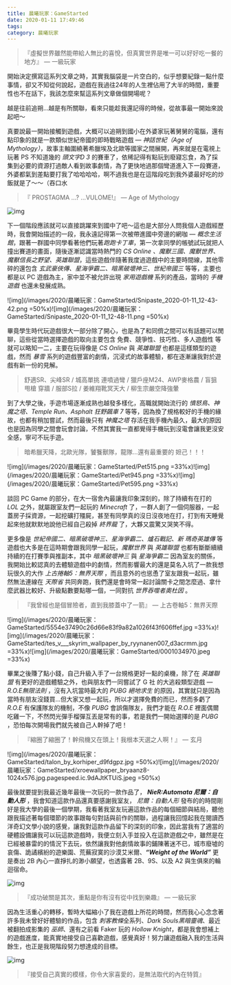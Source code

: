 ```yaml
---
title: 晨曦玩家：GameStarted
date: 2020-01-11 17:49:46
tags:
category: 晨曦玩家
---
```


[<i class="fa fa-medium"></i>](https://medium.com/@wsw0615/%E6%99%A8%E6%9B%A6%E7%8E%A9%E5%AE%B6-game-started-21e88fa2ce4b)

> 『虛擬世界雖然能帶給人無比的喜悅，但真實世界是唯一可以好好吃一餐的地方』
 — 一級玩家

開始決定撰寫這系列文章之時，其實我腦袋是一片空白的，似乎想要紀錄一點什麼事情，卻又不知從何說起，遊戲在我過往24年的人生裡佔用了大半的時間，重要性也不在話下，我該怎麼來幫這系列文章做個開場呢？

越是往前追朔…越是有所關聯，看來只能趁我還記得的時候，從故事最一開始來說起吧～

真要說最一開始接觸到遊戲，大概可以追朔到國小在外婆家玩著舅舅的電腦，還有點印象的就是一款類似世紀帝國的即時戰略遊戲 — *神話世紀（Age of Mythology）*，故事主軸圍繞著希臘埃及北歐等國家之間展開，再來就是在電視上玩著 PS 不知道幾的 *頭文字D 3* 的賽車了，依稀記得有點玩到廢寢忘食，為了採集到必要的資源打過敵人看到故事劇情，為了更快地過那個彎道進入下一段賽道，外婆都氣到差點要打我了哈哈哈哈，啊不過我也是在這階段吃到我外婆最好吃的炒飯就是了～～（吞口水

> 『 PROSTAGMA …? …VULOME!』
 — Age of Mythology

![img](/images/2020/晨曦玩家：GameStarted/ss03.png)

下一個階段應該就可以直接跳躍來到國中了吧～這也是大部分人問我個人遊戲經歷時，我會開始描述的一段，我永遠記得第一次被帶進國中旁邊的網咖 — *概念生活館*，跟著一群國中同學看著他們玩著*跑跑卡丁車*，第一次拿同學的帳號試玩就把人撞出賽道的畫面，隨後逐漸認識當時熱門的 *CS Online 、魔獸三國、魔獸世界、魔獸信長之野望、英雄聯盟*，這些遊戲伴隨著我度過遊戲中的主要時間線，其他零碎的還包含 *玄武豪俠傳、星海爭霸二、暗黑破壞神三、世紀帝國三* 等等，主要也都是以 PC 遊戲為主，家中並不被允許出現 *家用遊戲機* 系列的產品，當時的 *手機遊戲* 也還未發展成熟。

![img](/images/2020/晨曦玩家：GameStarted/Snipaste_2020-01-11_12-43-42.png =50%x)![img](/images/2020/晨曦玩家：GameStarted/Snipaste_2020-01-11_12-48-11.png =50%x)

畢竟學生時代玩遊戲很大一部分除了開心，也是為了和同儕之間可以有話題可以閒聊，這些從當時選擇遊戲的取向主要包含 免費、競爭性、技巧性、多人遊戲性 等就可以略知一二，主要在玩得像是 *CS Online* 與 *英雄聯盟* 也都是這樣類型的遊戲，然而 *暴雪* 系列的遊戲豐富的劇情，沉浸式的故事體驗，都在逐漸讓我對於遊戲有新一份的見解。

> 舒適SR、尖峰SR / 城高單挑 連噴過彎 / 獵戶座M24、AWP麥格農 / 盲狙 甩槍 穿牆 / 服部S拉 / 姜維翔靴冥天大 / 柳生宗嚴空降強暈

到了大學之後，手遊市場逐漸成熟也越發多樣化，高職就開始流行的 *憤怒鳥、神魔之塔、Temple Run、Asphalt 狂野飆車 7* 等等，因為換了規格較好的手機的緣故，也都有稍加嘗試，然而最後只有 *神魔之塔* 存活在我手機內最久，最大的原因也是因為同學之間會玩會討論，不然其實我一直都覺得手機玩到沒電會讓我更沒安全感，寧可不玩手遊。

> 暗希臘天降，北歐光隊，饕餮獸隊，龍隊…還有最重要的 妲己！！！

![img](/images/2020/晨曦玩家：GameStarted/Pet515.png =33%x)![img](/images/2020/晨曦玩家：GameStarted/Pet945.png =33%x)![img](/images/2020/晨曦玩家：GameStarted/Pet595.png =33%x)

談回 PC Game 的部分，在大一宿舍內最讓我印象深刻的，除了持續有在打的 *LOL* 之外，就屬跟室友們一起玩的 *Minecraft* 了，一群人創了一個伺服器，一起蓋房子採資源，一起挖礦打殭屍，甚至有同學真的沒日沒夜地在打，打到有天睡覺起來他就默默地說他已經自己殺掉 *終界龍* 了，大夥又震驚又哭笑不得。

更多像是 *世紀帝國二、暗黑破壞神三、星海爭霸二、爐石戰記、新 瑪奇英雄傳* 等遊戲也大多是在這時期會跟我同學一起玩，*魔獸世界* 與 *英雄聯盟* 也都有斷斷續續持續的在打賽季與推副本，其中 *暗黑破壞神三* 與 *星海爭霸二* 因為室友的關係，我開始比較認真的去體驗遊戲中的劇情，然而影響最大的還是莫名入坑了一款我想玩很久的大作 *上古捲軸5：無界天際* ，而且意外的也慫恿了室友跟我一起玩，雖然無法連線在 *天際省* 共同奔跑，我們還是會時常一起討論關卡之間怎麼過、拿什麼武器比較好、升級點數要點哪一個，一同對抗 *世界吞噬者奧杜因* 。

> 『我曾經也是個冒險者，直到我膝蓋中了一箭』
 — 上古卷軸5：無界天際

![img](/images/2020/晨曦玩家：GameStarted/5554e37490c26d66e83f9a82a1026f43f606ffef.jpg =33%x)![img](/images/2020/晨曦玩家：GameStarted/tes_v___skyrim_wallpaper_by_ryynanen007_d3acrmm.jpg =33%x)![img](/images/2020/晨曦玩家：GameStarted/0001034970.jpeg =33%x)

畢業之後賺了點小錢，自己升級入手了一台規格更好一點的桌機，除了在 *英雄聯盟* 有更好的遊戲體驗之外，也與朋友們一同嘗試了 G 社 的大逃殺類型遊戲 — *R.O.E無限法則* ，沒有入坑當時最大的 *PUBG 絕地求生* 的原因，其實就只是因為當時有朋友沒錢買…但大家又想一起玩，所以才選擇免費的而已，然而多虧了 *R.O.E* 有保護隊友的機制，不像 *PUBG* 會誤傷隊友，我們才能在 *R.O.E* 裡面偶爾吃雞一下，不然閃光彈手榴彈互丟是常有的事，若是我們一開始選擇的是 *PUBG* ，恐怕每次開場我們就先被自己人幹掉了吧！

> 『縮圈了縮圈了！幹飛機又在頭上！我根本天選之人啊！』
 — 玄月

![img](/images/2020/晨曦玩家：GameStarted/talon_by_korhiper_d9fdgpz.jpg =50%x)![img](/images/2020/晨曦玩家：GameStarted/xroewallpaper_bryaanz8-1024x576.jpg.pagespeed.ic.9dAJtKTUiS.jpeg =50%x)

最後就要提到我最近幾年最後一次玩的一款作品了， ***NieR:Automata 尼爾：自動人形*** ，我會知道這款作品還真要感謝我室友， *尼爾：自動人形* 發布的的時間剛好是我大學的最後一個學期，我看著我室友玩遍這款作品的每個細節與結局，聽他跟我描述著每個環節的故事跟每句對話與前作的關聯，過程讓我回憶起我在閱讀西洋奇幻文學小說的感覺，讓我對這款作品留下的深刻的印象，因此當我有了適當的硬體設備讓我可以玩這款遊戲時，我便立刻入手並投入在這款遊戲之中，雖然是在已經被暴雷的的情況下去玩，依然讓我對他劇情故事的鋪陳著迷不已，城市廢墟的哀傷、詭譎繽紛的遊樂園、荒蕪寂寞的沙漠艾米爾、***“Weight of the World”*** 更是奏出 2B 內心一直掙扎的渺小願望，也透露著 2B、9S、以及 A2 與生俱來的輪迴宿命。

![img](/images/2020/晨曦玩家：GameStarted/dc472y1-c9456de9-ad4d-42b0-b0c6-7da82ad2e593.jpg)

> 『成功破關是其次，重點是你有沒有從中找到樂趣』
 — 一級玩家

因為生活重心的轉移，暫時大幅縮小了我在遊戲上所花的時間，然而我心心念念著許多我未曾好好體驗的作品，包含 *刺客教條*全系列、*Dark Souls黑暗靈魂*、最近被翻拍成影集的 *巫師*、還有之前看 Faker 玩的 *Hollow Knight*，都是我會想補上的遊戲進度，能真實地接受自己喜歡遊戲，感覺真好！努力讓遊戲融入我的生活與餘生，也正是我現階段努力想達成的目標。

![img](/images/2020/晨曦玩家：GameStarted/assassin_s_creed__four_legends_by_okiir_d5whqt0.png)

> 『接受自己真實的模樣，你令大家喜愛的，是無法取代的內在特質』